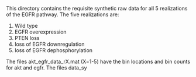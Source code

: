 This directory contains the requisite synthetic raw data for all 5 realizations of the EGFR pathway. The five realizations are:

1. Wild type
2. EGFR overexpression
3. PTEN loss
4. loss of EGFR downregulation
6. loss of EGFR dephosphorylation

The files akt_egfr_data_rX.mat (X=1-5) have the bin locations and bin counts for akt and egfr.
The files data_sy
